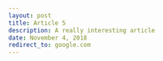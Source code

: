 ```yaml
---
layout: post
title: Article 5
description: A really interesting article
date: November 4, 2018
redirect_to: google.com
---
```

